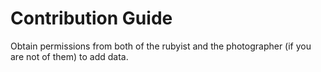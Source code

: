 # Contribution Guide

Obtain permissions from both of the rubyist and the photographer (if you are not of them) to add data.
